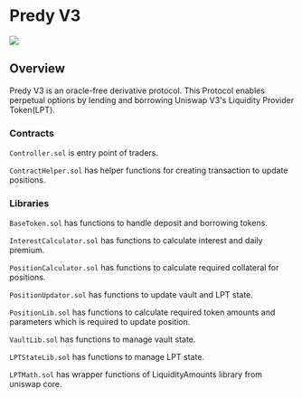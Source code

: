 Predy V3
=====

![](https://github.com/predyprotocol/v3-draft/workflows/test/badge.svg)

## Overview

Predy V3 is an oracle-free derivative protocol.
This Protocol enables perpetual options by lending and borrowing Uniswap V3's Liquidity Provider Token(LPT).

### Contracts

`Controller.sol` is entry point of traders.

`ContractHelper.sol` has helper functions for creating transaction to update positions.

### Libraries

`BaseToken.sol` has functions to handle deposit and borrowing tokens.

`InterestCalculator.sol` has functions to calculate interest and daily premium.

`PositionCalculator.sol` has functions to calculate required collateral for positions.

`PositionUpdator.sol` has functions to update vault and LPT state.

`PositionLib.sol` has functions to calculate required token amounts and parameters which is required to update position.

`VaultLib.sol` has functions to manage vault state.

`LPTStateLib.sol` has functions to manage LPT state.

`LPTMath.sol` has wrapper functions of LiquidityAmounts library from uniswap core.
